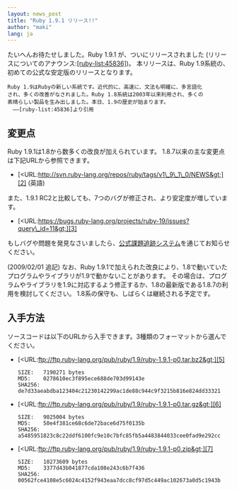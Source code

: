 ```yaml
---
layout: news_post
title: "Ruby 1.9.1 リリース!!"
author: "maki"
lang: ja
---
```


たいへんお待たせしました。Ruby 1.9.1 が、ついにリリースされました
(リリースについてのアナウンス:[\[ruby-list:45836\]][1])。 本リリースは、Ruby
1.9系統の、初めての公式な安定版のリリースとなります。

    Ruby 1.9はRubyの新しい系統です。近代的に、高速に、文法も明確に、多言語化
    され、多くの改善がなされました。Ruby 1.8系統は2003年以来利用され、多くの
    素晴らしい製品を生み出しました。本日、1.9の歴史が始まります。
    　——[ruby-list:45836]より引用

## 変更点

Ruby 1.9.1は1.8から数多くの改良が加えられています。 1.8.7以来の主な変更点は下記URLから参照できます。

* [&lt;URL:http://svn.ruby-lang.org/repos/ruby/tags/v1\_9\_1\_0/NEWS&gt;][2]
  (英語)

また、1.9.1 RC2と比較しても、7つのバグが修正され、より安定度が増しています。

* [&lt;URL:https://bugs.ruby-lang.org/projects/ruby-19/issues?query\_id=11&gt;][3]

もしバグや問題を発見なさいましたら、[公式課題追跡システム][4]を通じてお知らせください。

(2009/02/01 追記) なお、Ruby
1.9.1で加えられた改良により、1.8で動いていたプログラムやライブラリが1.9で動かないことがあります。
その場合は、プログラムやライブラリを1.9に対応するよう修正するか、1.8の最新版である1.8.7の利用を検討してください。
1.8系の保守も、しばらくは継続される予定です。

## 入手方法

ソースコードは以下のURLから入手できます。3種類のフォーマットから選んでください。

* [&lt;URL:ftp://ftp.ruby-lang.org/pub/ruby/1.9/ruby-1.9.1-p0.tar.bz2&gt;][5]

      SIZE:   7190271 bytes
      MD5:    0278610ec3f895ece688de703d99143e
      SHA256: de7d33aeabdba123404c21230142299ac1de88c944c9f3215b816e824dd33321

* [&lt;URL:ftp://ftp.ruby-lang.org/pub/ruby/1.9/ruby-1.9.1-p0.tar.gz&gt;][6]

      SIZE:   9025004 bytes
      MD5:    50e4f381ce68c6de72bace6d75f0135b
      SHA256: a5485951823c8c22ddf6100fc9e10c7bfc85fb5a4483844033cee0fad9e292cc

* [&lt;URL:ftp://ftp.ruby-lang.org/pub/ruby/1.9/ruby-1.9.1-p0.zip&gt;][7]

      SIZE:   10273609 bytes
      MD5:    3377d43b041877cda108e243c6b7f436
      SHA256: 00562fce4108e5c6024c4152f943eaa7dcc8cf97d5c449ac102673a0d5c1943b



[1]: http://blade.nagaokaut.ac.jp/cgi-bin/scat.rb/ruby/ruby-list/45836
[2]: http://svn.ruby-lang.org/repos/ruby/tags/v1_9_1_0/NEWS
[3]: https://bugs.ruby-lang.org/projects/ruby-19/issues?query_id=11
[4]: https://bugs.ruby-lang.org
[5]: ftp://ftp.ruby-lang.org/pub/ruby/1.9/ruby-1.9.1-p0.tar.bz2
[6]: ftp://ftp.ruby-lang.org/pub/ruby/1.9/ruby-1.9.1-p0.tar.gz
[7]: ftp://ftp.ruby-lang.org/pub/ruby/1.9/ruby-1.9.1-p0.zip
